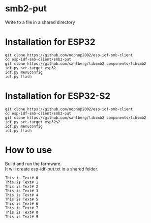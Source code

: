 # smb2-put   
Write to a file in a shared directory

# Installation for ESP32

```
git clone https://github.com/nopnop2002/esp-idf-smb-client
cd esp-idf-smb-client/smb2-put
git clone https://github.com/sahlberg/libsmb2 components/libsmb2
idf.py set-target esp32
idf.py menuconfig
idf.py flash
```

# Installation for ESP32-S2

```
git clone https://github.com/nopnop2002/esp-idf-smb-client
cd esp-idf-smb-client/smb2-put
git clone https://github.com/sahlberg/libsmb2 components/libsmb2
idf.py set-target esp32s2
idf.py menuconfig
idf.py flash
```

# How to use
Build and run the farmware.   
It will create esp-idf-put.txt in a shared folder.   
```
This is Text# 0
This is Text# 1
This is Text# 2
This is Text# 3
This is Text# 4
This is Text# 5
This is Text# 6
This is Text# 7
This is Text# 8
This is Text# 9
```

